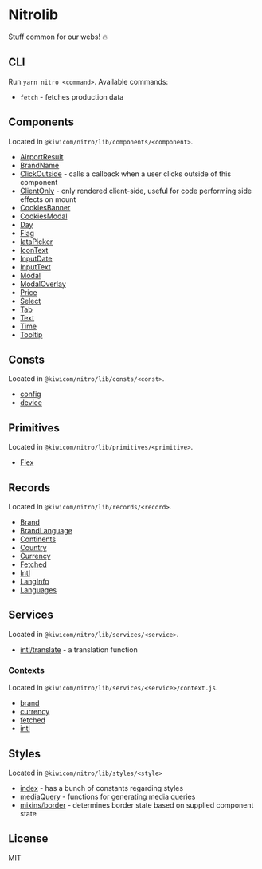 # Nitrolib

Stuff common for our webs! :fire:

## CLI

Run `yarn nitro <command>`. Available commands:
* `fetch` - fetches production data

## Components

Located in `@kiwicom/nitro/lib/components/<component>`.

* [AirportResult](./src/components/AirportResult/index.jsx)
* [BrandName](./src/components/BrandName/index.jsx)
* [ClickOutside](./src/components/ClickOutside/index.jsx) - calls a callback when a user clicks outside of this component
* [ClientOnly](./src/components/ClientOnly/index.jsx) - only rendered client-side, useful for code performing side effects on mount
* [CookiesBanner](./src/components/CookiesBanner/index.jsx)
* [CookiesModal](./src/components/CookiesModal/index.jsx)
* [Day](./src/components/Day/index.jsx)
* [Flag](./src/components/Flag/index.jsx)
* [IataPicker](./src/components/IataPicker/index.jsx)
* [IconText](./src/components/IconText/index.jsx)
* [InputDate](./src/components/InputDate/index.jsx)
* [InputText](./src/components/InputText/index.jsx)
* [Modal](./src/components/Modal/index.jsx)
* [ModalOverlay](./src/components/ModalOverlay/index.jsx)
* [Price](./src/components/Price/index.jsx)
* [Select](./src/components/Select/index.jsx)
* [Tab](./src/components/Tab/index.jsx)
* [Text](./src/components/Text/index.jsx)
* [Time](./src/components/Time/index.jsx)
* [Tooltip](./src/components/Tooltip/index.jsx)

## Consts

Located in `@kiwicom/nitro/lib/consts/<const>`.

* [config](./src/consts/config.js)
* [device](./src/consts/device.js)

## Primitives

Located in `@kiwicom/nitro/lib/primitives/<primitive>`.

* [Flex](./src/primitives/Flex.js)

## Records

Located in `@kiwicom/nitro/lib/records/<record>`.

* [Brand](./src/records/Brand.js)
* [BrandLanguage](./src/records/BrandLanguage.js)
* [Continents](./src/records/Continents.js)
* [Country](./src/records/Country.js)
* [Currency](./src/records/Currency.js)
* [Fetched](./src/records/Fetched.js)
* [Intl](./src/records/Intl.js)
* [LangInfo](./src/records/LangInfo.js)
* [Languages](./src/records/Languages.js)

## Services

Located in `@kiwicom/nitro/lib/services/<service>`.

* [intl/translate](./src/services/intl/translate.js) - a translation function

### Contexts

Located in `@kiwicom/nitro/lib/services/<service>/context.js`.

* [brand](./src/services/brand/context.js)
* [currency](./src/services/currency/context.jsx)
* [fetched](./src/services/fetched/context.js)
* [intl](./src/services/intl/context.js)

## Styles

Located in `@kiwicom/nitro/lib/styles/<style>`

* [index](./src/styles/index.js) - has a bunch of constants regarding styles
* [mediaQuery](./src/styles/mediaQuery.js) - functions for generating media queries
* [mixins/border](./src/styles/mixins/border.js) - determines border state based on supplied component state

## License

MIT
